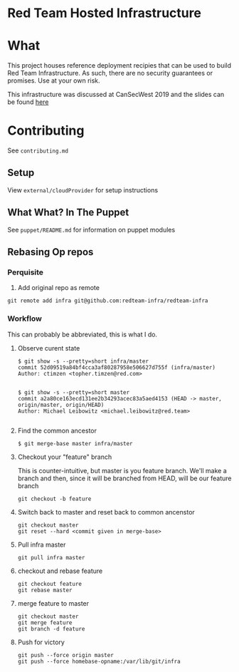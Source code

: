 # Red Team Hosted Infrastructure

# What

This project houses reference deployment recipies that can be used to build Red Team Infrastructure. As such, there are no security guarantees or promises. Use at your own risk.

This infrastructure was discussed at CanSecWest 2019 and the slides can be found [here](https://speakerdeck.com/tophertimzen/attack-infrastructure-for-the-modern-red-team)

# Contributing

See `contributing.md`

## Setup

View `external/cloudProvider` for setup instructions

## What What?  In The Puppet

See `puppet/README.md` for information on puppet modules

## Rebasing Op repos

### Perquisite

1. Add original repo as remote

```
git remote add infra git@github.com:redteam-infra/redteam-infra
```

### Workflow

This can probably be abbreviated, this is what I do.

1. Observe curent state

    ```
    $ git show -s --pretty=short infra/master
    commit 52d09519a84bf4cca3af80287958e506627d755f (infra/master)
    Author: ctimzen <topher.timzen@red.com>


    $ git show -s --pretty=short master
    commit a2a80ce163ecd131ee2b34293acec83a5aed4153 (HEAD -> master, origin/master, origin/HEAD)
    Author: Michael Leibowitz <michael.leibowitz@red.team>


    ```

1. Find the common ancestor

    ```
    $ git merge-base master infra/master
    ```

1. Checkout your "feature" branch

    This is counter-intuitive, but master is you feature branch.  We'll make a branch and then, since it will be branched from HEAD, will be our feature branch

    ```
    git checkout -b feature
    ```

1. Switch back to master and reset back to common ancenstor

    ```
    git checkout master
    git reset --hard <commit given in merge-base>
    ```

1. Pull infra master

    ```
    git pull infra master
    ```

1. checkout and rebase feature

    ```
    git checkout feature
    git rebase master
    ```

1. merge feature to master

    ```
    git checkout master
    git merge feature
    git branch -d feature
    ```

1. Push for victory

    ```
    git push --force origin master
    git push --force homebase-opname:/var/lib/git/infra
    ```
